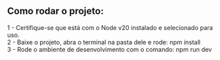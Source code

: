 ## Como rodar o projeto:

1 - Certifique-se que está com o Node v20 instalado e selecionado para uso. <br>
2 - Baixe o projeto, abra o terminal na pasta dele e rode: npm install <br>
3 - Rode o ambiente de desenvolvimento com o comando: npm run dev <br>
